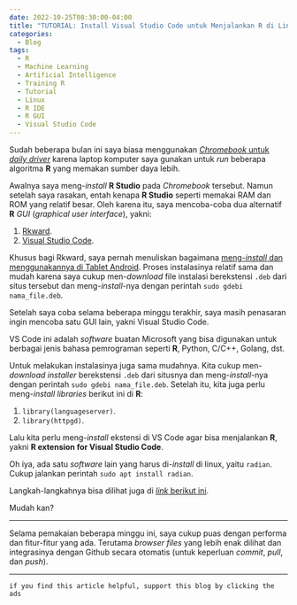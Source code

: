 ```yaml
---
date: 2022-10-25T08:30:00-04:00
title: "TUTORIAL: Install Visual Studio Code untuk Menjalankan R di Linux atau Chromebook"
categories:
  - Blog
tags:
  - R
  - Machine Learning
  - Artificial Intelligence
  - Training R
  - Tutorial
  - Linux
  - R IDE
  - R GUI
  - Visual Studio Code
---
```



Sudah beberapa bulan ini saya biasa menggunakan [*Chromebook* untuk
*daily driver*](https://ikanx101.com/blog/samsung-chr/) karena laptop
komputer saya gunakan untuk *run* beberapa algoritma **R** yang memakan
sumber daya lebih.

Awalnya saya meng-*install* **R Studio** pada *Chromebook* tersebut.
Namun setelah saya rasakan, entah kenapa **R Studio** seperti memakai
RAM dan ROM yang relatif besar. Oleh karena itu, saya mencoba-coba dua
alternatif **R** *GUI* (*graphical user interface*), yakni:

1.  [Rkward](https://rkward.kde.org/).
2.  [Visual Studio Code](https://code.visualstudio.com/).

Khusus bagi Rkward, saya pernah menuliskan bagaimana [meng-*install*
dan menggunakannya di Tablet Android](https://ikanx101.com/blog/rkward-debian/). Proses instalasinya relatif sama dan mudah karena saya cukup men-*download* file instalasi berekstensi `.deb` dari situs tersebut dan meng-*install*-nya dengan perintah `sudo gdebi nama_file.deb`.

Setelah saya coba selama beberapa minggu terakhir, saya masih penasaran
ingin mencoba satu GUI lain, yakni Visual Studio Code.

VS Code ini adalah *software* buatan Microsoft yang bisa digunakan untuk
berbagai jenis bahasa pemrograman seperti **R**, Python, C/C++, Golang,
dst.

Untuk melakukan instalasinya juga sama mudahnya. Kita cukup
men-*download installer* berekstensi `.deb` dari situsnya dan
meng-*install*-nya dengan perintah `sudo gdebi nama_file.deb`. Setelah
itu, kita juga perlu meng-*install* *libraries* berikut ini di **R**:

1.  `library(languageserver)`.
2.  `library(httpgd)`.

Lalu kita perlu meng-*install* ekstensi di VS Code agar bisa menjalankan
**R**, yakni **R extension for Visual Studio Code**.

Oh iya, ada satu *software* lain yang harus di-*install* di linux, yaitu
`radian`. Cukup jalankan perintah `sudo apt install radian`.

Langkah-langkahnya bisa dilihat juga di [*link* berikut
ini](https://code.visualstudio.com/docs/languages/r).

Mudah kan?

------------------------------------------------------------------------

Selama pemakaian beberapa minggu ini, saya cukup puas dengan performa
dan fitur-fitur yang ada. Terutama *browser files* yang lebih enak
dilihat dan integrasinya dengan Github secara otomatis (untuk keperluan
*commit*, *pull*, dan *push*).

------------------------------------------------------------------------

`if you find this article helpful, support this blog by clicking the ads`
